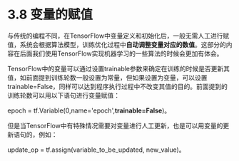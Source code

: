 # 3.8	变量的赋值

与传统的编程不同，在TensorFlow中变量定义和初始化后，一般无需人工进行赋值，系统会根据算法模型，训练优化过程中**自动调整变量对应的数值**。这部分的内容在后面我们使用TensorFlow实现机器学习的一些算法的时候会更加有体会。

TensorFlow中的变量可以通过设置trainable参数来确定在训练的时候是否更新其值，如前面提到训练轮数一般设置为常量，但如果设置为变量，可以设置trainable=False，同样可以达到程序执行过程中不改变其值的目的。前面提到的训练轮数可以用以下语句进行变量赋值：

epoch = tf.Variable\(0,name='epoch',**trainable=False**\)。

但是当TensorFlow中有特殊情况需要对变量进行人工更新，也是可以用变量的更新语句的，例如：

update\_op = tf.assign\(variable\_to\_be\_updated, new\_value\)。

